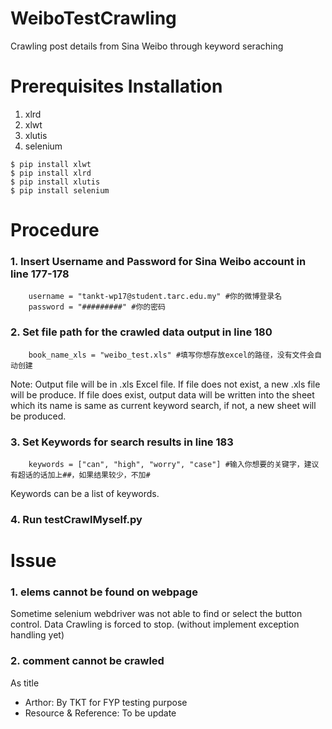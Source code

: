 # WeiboTestCrawling
Crawling post details from Sina Weibo through keyword seraching

# Prerequisites Installation
1. xlrd
2. xlwt
3. xlutis
4. selenium
```
$ pip install xlwt
$ pip install xlrd
$ pip install xlutis
$ pip install selenium
```

# Procedure
### 1. Insert Username and Password for Sina Weibo account in line 177-178
```
    username = "tankt-wp17@student.tarc.edu.my" #你的微博登录名
    password = "#########" #你的密码
```

### 2. Set file path for the crawled data output in line 180
```
    book_name_xls = "weibo_test.xls" #填写你想存放excel的路径，没有文件会自动创建
```
Note: Output file will be in .xls Excel file.
If file does not exist, a new .xls file will be produce.
If file does exist, output data will be written into the sheet which its name is same as current keyword search, if not, a new sheet will be produced.

### 3. Set Keywords for search results in line 183
```
    keywords = ["can", "high", "worry", "case"] #输入你想要的关键字，建议有超话的话加上##，如果结果较少，不加#
```
Keywords can be a list of keywords.

### 4. Run testCrawlMyself.py


# Issue
### 1. elems cannot be found on webpage
Sometime selenium webdriver was not able to find or select the button control. Data Crawling is forced to stop. (without implement exception handling yet)

### 2. comment cannot be crawled
As title


* Arthor: By TKT for FYP testing purpose
* Resource & Reference: To be update
